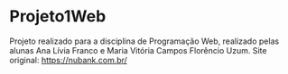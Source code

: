 # Projeto1Web
Projeto realizado para a disciplina de Programação Web, realizado pelas alunas Ana Lívia Franco e Maria Vitória Campos Florêncio Uzum.
Site original: https://nubank.com.br/
